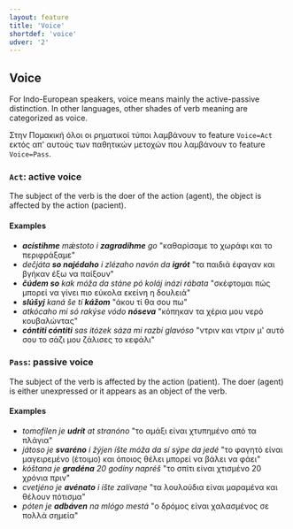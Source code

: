 ```yaml
---
layout: feature
title: 'Voice'
shortdef: 'voice'
udver: '2'
---
```


## Voice

For Indo-European speakers, voice means mainly the active-passive distinction. In other languages, other shades of verb meaning are categorized as voice.

Στην Πομακική όλοι οι ρηματικοί τύποι λαμβάνουν το feature `Voice=Act` εκτός απ' αυτούς των παθητικών μετοχών που λαμβάνουν το feature `Voice=Pass`.

### <a name="Act">`Act`</a>: active voice

The subject of the verb is the doer of the action (agent), the object is affected by the action (pacient).

#### Examples

* _<b>acístihme</b> mǽstoto i <b>zagradíhme</b> go_ "καθαρίσαμε το χωράφι και το περιφράξαμε"
* _dečjáta <b>so najédaho</b> i zlézaho navón da <b>igrót</b>_ "τα παιδιά έφαγαν και βγήκαν έξω να παίξουν"
* _<b>čúdem so</b> kak móža da stáne pó koláj inázi rábata_ "σκέφτομαι πώς μπορεί να γίνει πιο εύκολα εκείνη η δουλειά"
* _<b>slúšyj</b> kaná še tí <b>kážom</b>_ "άκου τί θα σου πω"
* _atkócaho mi só rakýse vódo <b>nóseva</b>_ "κόπηκαν τα χέρια μου νερό κουβαλώντας"
* _<b>cóntiti cóntiti</b> sas itózek sáza mi razbí glavóso_ "ντριν και ντριν μ' αυτό σου το σάζι μου ζάλισες το κεφάλι"

### <a name="Pass">`Pass`</a>: passive voice

The subject of the verb is affected by the action (patient). The doer (agent) is either unexpressed or it appears as an object of the verb.

#### Examples

* _tomofílen je <b>udrít</b> at stranóno_ "το αμάξι είναι χτυπημένο από τα πλάγια"
* _játoso je <b>svaréno</b> i žýjen íšte móža da sí sýpe da jedé_ "το φαγητό είναι μαγειρεμένο (έτοιμο) και όποιος θέλει μπορεί να βάλει να φάει"
* _kóštana je <b>gradéna</b> 20 godíny napréš_ "το σπίτι είναι χτισμένο 20 χρόνια πριν"
* _cvetjéno je <b>avénato</b> i íšte zalívaņe_ "τα λουλούδια είναι μαραμένα και θέλουν πότισμα"
* _póten je <b>adbáven</b> na mlógo mestá_ "ο δρόμος είναι χαλασμένος σε πολλά σημεία"

<!-- ΡΙΤΒΑΝ ΠΡΟΣ ΣΤΕΛΛΑ:
https://drive.google.com/file/d/1zoCi4c_yTYkJgrt0w0hmVwioA2gOWMT0/view?usp=sharing
Αντιγράφω από το συντακτικό του Σώματος Στρατού (σελ. 75, βλ. παραπάνω λινκ) παραδείγματα με "ποιητικό αίτιο"
Κάνε COPY - PASTE μόνο αυτά στο δικό σου αρχείο
* _déteto so upláša at kúčeto_ "το παιδί τρόμαξε από το σκυλί"
* _isazí kitáp so je písaval ad haskére_ "αυτό το βιβλίο έχει γραφτεί από στρατιώτες"
* _dečjáta so razbudího at fasaríjeto_ "τα παιδιά ξύπνησαν από την φασαρία"
* _küprǘjesa je právena at Pomáceh_ "η γέφυρα είναι κατασκευασμένη από Πομάκους"
* _pótet so adbávi ad daždáte_ "ο δρόμος χάλασε από τη βροχή"
-->
<!-- Interlanguage links updated Pá kvě 14 11:08:43 CEST 2021 -->
